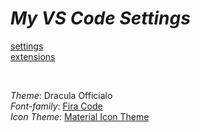 # _My VS Code Settings_

[settings](https://github.com/murillo-nahas/vscode-settings/blob/main/vscode/settings.json) <br>
[extensions](https://github.com/murillo-nahas/vscode-settings/blob/main/vscode/extensions.json)

<br>

_Theme_: Dracula Officialo<br>
_Font-family_: [Fira Code](https://github.com/tonsky/FiraCode) <br>
_Icon Theme_: [Material Icon Theme](https://marketplace.visualstudio.com/items?itemName=PKief.material-icon-theme) <br>
